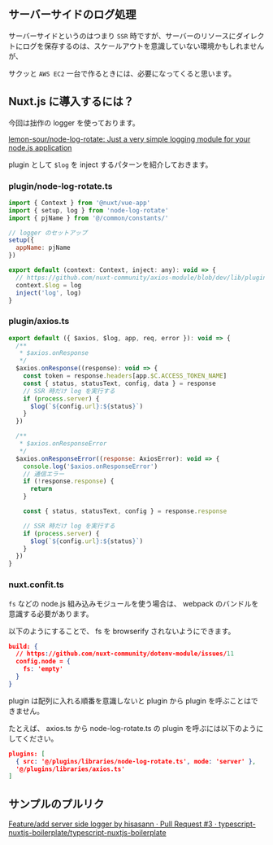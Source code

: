 ## サーバーサイドのログ処理

サーバーサイドというのはつまり `SSR` 時ですが、サーバーのリソースにダイレクトにログを保存するのは、スケールアウトを意識していない環境かもしれませんが、

サクッと `AWS EC2` 一台で作るときには、必要になってくると思います。

## Nuxt.js に導入するには？

今回は拙作の logger を使っております。

[lemon-sour/node-log-rotate: Just a very simple logging module for your node.js application](https://github.com/lemon-sour/node-log-rotate)

plugin として `$log` を inject するパターンを紹介しておきます。

### plugin/node-log-rotate.ts

```javascript
import { Context } from '@nuxt/vue-app'
import { setup, log } from 'node-log-rotate'
import { pjName } from '@/common/constants/'

// logger のセットアップ
setup({
  appName: pjName
})

export default (context: Context, inject: any): void => {
  // https://github.com/nuxt-community/axios-module/blob/dev/lib/plugin.js#L200
  context.$log = log
  inject('log', log)
}
```

### plugin/axios.ts

```javascript
export default ({ $axios, $log, app, req, error }): void => {
  /**
   * $axios.onResponse
   */
  $axios.onResponse((response): void => {
    const token = response.headers[app.$C.ACCESS_TOKEN_NAME]
    const { status, statusText, config, data } = response
    // SSR 時だけ log を実行する
    if (process.server) {
      $log(`${config.url}:${status}`)
    }
  })

  /**
   * $axios.onResponseError
   */
  $axios.onResponseError((response: AxiosError): void => {
    console.log('$axios.onResponseError')
    // 通信エラー
    if (!response.response) {
      return
    }

    const { status, statusText, config } = response.response

    // SSR 時だけ log を実行する
    if (process.server) {
      $log(`${config.url}:${status}`)
    }
  })
}
```

### nuxt.confit.ts

`fs` などの node.js 組み込みモジュールを使う場合は、 webpack のバンドルを意識する必要があります。

以下のようにすることで、 fs を browserify されないようにできます。

```json
build: {
  // https://github.com/nuxt-community/dotenv-module/issues/11
  config.node = {
    fs: 'empty'
  }
}
```

plugin は配列に入れる順番を意識しないと plugin から plugin を呼ぶことはできません。

たとえば、 axios.ts から node-log-rotate.ts の plugin を呼ぶには以下のようにしてください。

```json
plugins: [
  { src: '@/plugins/libraries/node-log-rotate.ts', mode: 'server' },
  '@/plugins/libraries/axios.ts'
]
```

## サンプルのプルリク

[Feature/add server side logger by hisasann · Pull Request #3 · typescript-nuxtjs-boilerplate/typescript-nuxtjs-boilerplate](https://github.com/typescript-nuxtjs-boilerplate/typescript-nuxtjs-boilerplate/pull/3)

